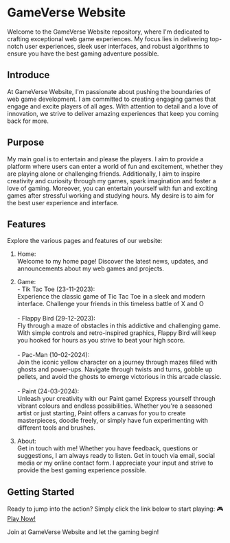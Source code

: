 # GameVerse Website

Welcome to the GameVerse Website repository, where I'm dedicated to crafting exceptional web game experiences. My focus lies in delivering top-notch user experiences, sleek user interfaces, and robust algorithms to ensure you have the best gaming adventure possible.
## Introduce

At GameVerse Website, I'm passionate about pushing the boundaries of web game development. I am committed to creating engaging games that engage and excite players of all ages. With attention to detail and a love of innovation, we strive to deliver amazing experiences that keep you coming back for more.

## Purpose

My main goal is to entertain and please the players. I aim to provide a platform where users can enter a world of fun and excitement, whether they are playing alone or challenging friends. Additionally, I aim to inspire creativity and curiosity through my games, spark imagination and foster a love of gaming. Moreover, you can entertain yourself with fun and exciting games after stressful working and studying hours. My desire is to aim for the best user experience and interface.

## Features

  Explore the various pages and features of our website:

   1. Home: <br>
    Welcome to my home page! Discover the latest news, updates, and announcements about my web games and projects.

   2. Game: <br>
    - Tik Tac Toe (23-11-2023): <br>
          Experience the classic game of Tic Tac Toe in a sleek and modern interface. Challenge your friends  in this timeless battle of X and O
          <br><br>
    - Flappy Bird (29-12-2023): <br>
          Fly through a maze of obstacles in this addictive and challenging game. With simple controls and retro-inspired graphics, Flappy Bird will keep you hooked for hours as you strive to beat your high score.
          <br><br>
    - Pac-Man (10-02-2024): <br>
          Join the iconic yellow character on a journey through mazes filled with ghosts and power-ups. Navigate through twists and turns, gobble up pellets, and avoid the ghosts to emerge victorious in this arcade classic.
          <br><br>
    - Paint (24-03-2024): <br>
          Unleash your creativity with our Paint game! Express yourself through vibrant colours and endless possibilities. Whether you're a seasoned artist or just starting, Paint offers a canvas for you to create masterpieces, doodle freely, or simply have fun experimenting with different tools and brushes.
      
   3. About: <br>
      Get in touch with me! Whether you have feedback, questions or suggestions, I am always ready to listen. Get in touch via email, social media or my online contact form. I appreciate your input and strive to        provide the best gaming experience possible.
 
## Getting Started
Ready to jump into the action? Simply click the link below to start playing: :video_game:<a href="https://aohkne.github.io/GameVerse/" target="_blank">Play Now!</a>

Join at GameVerse Website and let the gaming begin!
